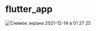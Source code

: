 # flutter_app
![Снимок экрана 2021-12-14 в 01 27 25](https://user-images.githubusercontent.com/51863540/145867853-806a3845-d827-4bd7-8574-4676eedefb16.png)
